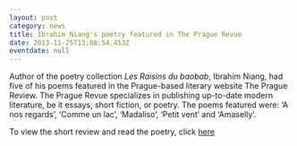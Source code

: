 ```yaml
---
layout: post
category: news
title: Ibrahim Niang's poetry featured in The Prague Revue
date: 2013-11-25T13:08:54.453Z
eventdate: null
---
```

Author of the poetry collection *Les Raisins du baobab*, Ibrahim Niang, had five of his poems featured in the Prague-based literary website The Prague Review. The Prague Revue specializes in publishing up-to-date modern literature, be it essays, short fiction, or poetry. The poems featured were: ‘A nos regards’, ‘Comme un lac’, ‘Madaliso’, ‘Petit vent’ and ‘Amaselly’.

To view the short review and read the poetry, click [here](http://praguerevue.com/ViewArticle?articleId=2725 "prague")